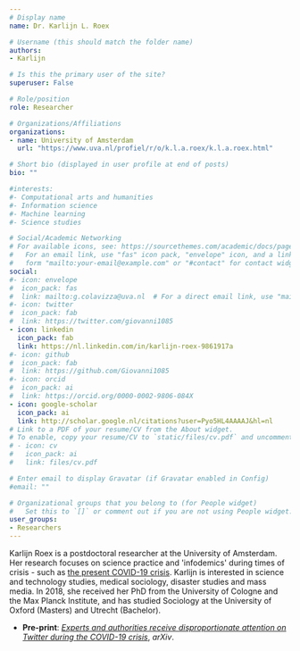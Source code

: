 ```yaml
---
# Display name
name: Dr. Karlijn L. Roex

# Username (this should match the folder name)
authors:
- Karlijn

# Is this the primary user of the site?
superuser: False

# Role/position
role: Researcher

# Organizations/Affiliations
organizations:
- name: University of Amsterdam
  url: "https://www.uva.nl/profiel/r/o/k.l.a.roex/k.l.a.roex.html"

# Short bio (displayed in user profile at end of posts)
bio: ""

#interests:
#- Computational arts and humanities
#- Information science
#- Machine learning
#- Science studies

# Social/Academic Networking
# For available icons, see: https://sourcethemes.com/academic/docs/page-builder/#icons
#   For an email link, use "fas" icon pack, "envelope" icon, and a link in the
#   form "mailto:your-email@example.com" or "#contact" for contact widget.
social:
#- icon: envelope
#  icon_pack: fas
#  link: mailto:g.colavizza@uva.nl  # For a direct email link, use "mailto:g.colavizza@uva.nl".
#- icon: twitter
#  icon_pack: fab
#  link: https://twitter.com/giovanni1085
- icon: linkedin
  icon_pack: fab
  link: https://nl.linkedin.com/in/karlijn-roex-9861917a
#- icon: github
#  icon_pack: fab
#  link: https://github.com/Giovanni1085
#- icon: orcid
#  icon_pack: ai
#  link: https://orcid.org/0000-0002-9806-084X
- icon: google-scholar
  icon_pack: ai
  link: http://scholar.google.nl/citations?user=Pyo5HL4AAAAJ&hl=nl
# Link to a PDF of your resume/CV from the About widget.
# To enable, copy your resume/CV to `static/files/cv.pdf` and uncomment the lines below.
# - icon: cv
#   icon_pack: ai
#   link: files/cv.pdf

# Enter email to display Gravatar (if Gravatar enabled in Config)
#email: ""

# Organizational groups that you belong to (for People widget)
#   Set this to `[]` or comment out if you are not using People widget.
user_groups:
- Researchers
---
```


Karlijn Roex is a postdoctoral researcher at the University of Amsterdam. Her research focuses on science practice and 'infodemics' during times of crisis - such as [the present COVID-19 crisis](https://covid19.humanities.uva.nl/). Karlijn is interested in science and technology studies, medical sociology, disaster studies and mass media. In 2018, she received her PhD from the University of Cologne and the Max Planck Institute, and has studied Sociology at the University of Oxford (Masters) and Utrecht (Bachelor).
* **Pre-print**: *[Experts and authorities receive disproportionate attention on Twitter during the COVID-19 crisis](https://arxiv.org/pdf/2008.08364)*, *arXiv*.

